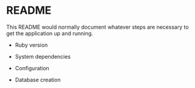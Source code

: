 # README

This README would normally document whatever steps are necessary to get the
application up and running.

* Ruby version

* System dependencies

* Configuration

* Database creation
